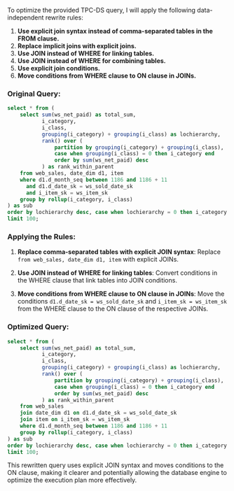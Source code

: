 To optimize the provided TPC-DS query, I will apply the following data-independent rewrite rules:

1. **Use explicit join syntax instead of comma-separated tables in the FROM clause.**
2. **Replace implicit joins with explicit joins.**
3. **Use JOIN instead of WHERE for linking tables.**
4. **Use JOIN instead of WHERE for combining tables.**
5. **Use explicit join conditions.**
6. **Move conditions from WHERE clause to ON clause in JOINs.**

### Original Query:
```sql
select * from (
    select sum(ws_net_paid) as total_sum,
           i_category,
           i_class,
           grouping(i_category) + grouping(i_class) as lochierarchy,
           rank() over (
               partition by grouping(i_category) + grouping(i_class),
               case when grouping(i_class) = 0 then i_category end
               order by sum(ws_net_paid) desc
           ) as rank_within_parent
    from web_sales, date_dim d1, item
    where d1.d_month_seq between 1186 and 1186 + 11
      and d1.d_date_sk = ws_sold_date_sk
      and i_item_sk = ws_item_sk
    group by rollup(i_category, i_class)
) as sub
order by lochierarchy desc, case when lochierarchy = 0 then i_category end, rank_within_parent
limit 100;
```

### Applying the Rules:

1. **Replace comma-separated tables with explicit JOIN syntax**:
   Replace `from web_sales, date_dim d1, item` with explicit JOINs.

2. **Use JOIN instead of WHERE for linking tables**:
   Convert conditions in the WHERE clause that link tables into JOIN conditions.

3. **Move conditions from WHERE clause to ON clause in JOINs**:
   Move the conditions `d1.d_date_sk = ws_sold_date_sk` and `i_item_sk = ws_item_sk` from the WHERE clause to the ON clause of the respective JOINs.

### Optimized Query:
```sql
select * from (
    select sum(ws_net_paid) as total_sum,
           i_category,
           i_class,
           grouping(i_category) + grouping(i_class) as lochierarchy,
           rank() over (
               partition by grouping(i_category) + grouping(i_class),
               case when grouping(i_class) = 0 then i_category end
               order by sum(ws_net_paid) desc
           ) as rank_within_parent
    from web_sales
    join date_dim d1 on d1.d_date_sk = ws_sold_date_sk
    join item on i_item_sk = ws_item_sk
    where d1.d_month_seq between 1186 and 1186 + 11
    group by rollup(i_category, i_class)
) as sub
order by lochierarchy desc, case when lochierarchy = 0 then i_category end, rank_within_parent
limit 100;
```

This rewritten query uses explicit JOIN syntax and moves conditions to the ON clause, making it clearer and potentially allowing the database engine to optimize the execution plan more effectively.